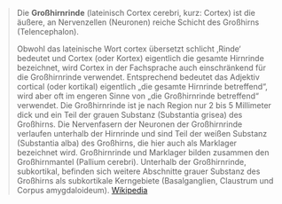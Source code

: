 > Die **Großhirnrinde** (lateinisch Cortex cerebri, kurz: Cortex) ist die äußere, an Nervenzellen (Neuronen) reiche Schicht des Großhirns (Telencephalon).
>
> Obwohl das lateinische Wort cortex übersetzt schlicht ‚Rinde‘ bedeutet und Cortex (oder Kortex) eigentlich die gesamte Hirnrinde bezeichnet, wird Cortex in der Fachsprache auch einschränkend für die Großhirnrinde verwendet. Entsprechend bedeutet das Adjektiv cortical (oder kortikal) eigentlich „die gesamte Hirnrinde betreffend“, wird aber oft im engeren Sinne von „die Großhirnrinde betreffend“ verwendet.
> Die Großhirnrinde ist je nach Region nur 2 bis 5 Millimeter dick und ein Teil der grauen Substanz (Substantia grisea) des Großhirns. Die Nervenfasern der Neuronen der Großhirnrinde verlaufen unterhalb der Hirnrinde und sind Teil der weißen Substanz (Substantia alba) des Großhirns, die hier auch als Marklager bezeichnet wird. Großhirnrinde und Marklager bilden zusammen den Großhirnmantel (Pallium cerebri). Unterhalb der Großhirnrinde, subkortikal, befinden sich weitere Abschnitte grauer Substanz des Großhirns als subkortikale Kerngebiete (Basalganglien, Claustrum und Corpus amygdaloideum).
> [Wikipedia](https://de.wikipedia.org/wiki/Gro%C3%9Fhirnrinde)
